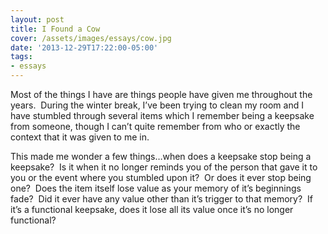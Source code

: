 ```yaml
---
layout: post
title: I Found a Cow
cover: /assets/images/essays/cow.jpg
date: '2013-12-29T17:22:00-05:00'
tags:
- essays
---
```


Most of the things I have are things people have given me throughout the years.  During the winter break, I’ve been trying to clean my room and I have stumbled through several items which I remember being a keepsake from someone, though I can’t quite remember from who or exactly the context that it was given to me in.

This made me wonder a few things…when does a keepsake stop being a keepsake?  Is it when it no longer reminds you of the person that gave it to you or the event where you stumbled upon it?  Or does it ever stop being one?  Does the item itself lose value as your memory of it’s beginnings fade?  Did it ever have any value other than it’s trigger to that memory?  If it’s a functional keepsake, does it lose all its value once it’s no longer functional?
